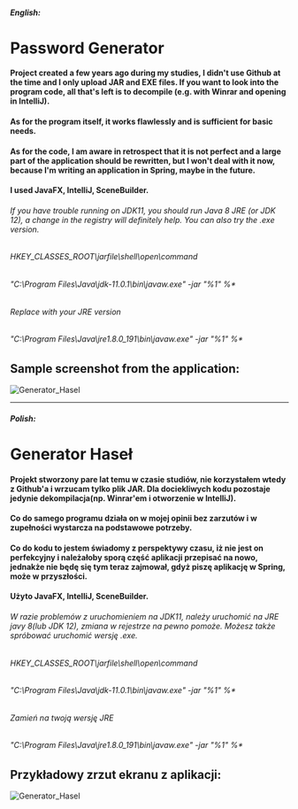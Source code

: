 ##### English:
# Password Generator
#### Project created a few years ago during my studies, I didn't use Github at the time and I only upload JAR and EXE files. If you want to look into the program code, all that's left is to decompile (e.g. with Winrar and opening in IntelliJ).
#### As for the program itself, it works flawlessly and is sufficient for basic needs.
#### As for the code, I am aware in retrospect that it is not perfect and a large part of the application should be rewritten, but I won't deal with it now, because I'm writing an application in Spring, maybe in the future.
#### I used JavaFX, IntelliJ, SceneBuilder.
###### If you have trouble running on JDK11, you should run Java 8 JRE (or JDK 12), a change in the registry will definitely help. You can also try the .exe version.
###### HKEY_CLASSES_ROOT\jarfile\shell\open\command
###### "C:\Program Files\Java\jdk-11.0.1\bin\javaw.exe" -jar "%1" %*
###### Replace with your JRE version
###### "C:\Program Files\Java\jre1.8.0_191\bin\javaw.exe" -jar "%1" %*
## Sample screenshot from the application:
![Generator_Hasel](https://user-images.githubusercontent.com/27241538/56096099-10dd3e00-5ee4-11e9-8b8f-db938a589206.png)

____________________________________________________________________
##### Polish:
# Generator Haseł
#### Projekt stworzony pare lat temu w czasie studiów, nie korzystałem wtedy z Github'a i wrzucam tylko plik JAR. Dla dociekliwych kodu pozostaje jedynie dekompilacja(np. Winrar'em i otworzenie w IntelliJ).
#### Co do samego programu działa on w mojej opinii bez zarzutów i w zupełności wystarcza na podstawowe potrzeby.
#### Co do kodu to jestem świadomy z perspektywy czasu, iż nie jest on perfekcyjny i należałoby sporą część aplikacji przepisać na nowo, jednakże nie będę się tym teraz zajmował, gdyż piszę aplikację w Spring, może w przyszłości.
#### Użyto JavaFX, IntelliJ, SceneBuilder.
###### W razie problemów z uruchomieniem na JDK11, należy uruchomić na JRE javy 8(lub JDK 12), zmiana w rejestrze na pewno pomoże. Możesz także spróbować uruchomić wersję .exe.
###### HKEY_CLASSES_ROOT\jarfile\shell\open\command
###### "C:\Program Files\Java\jdk-11.0.1\bin\javaw.exe" -jar "%1" %*
###### Zamień na twoją wersję JRE
###### "C:\Program Files\Java\jre1.8.0_191\bin\javaw.exe" -jar "%1" %*
## Przykładowy zrzut ekranu z aplikacji:

![Generator_Hasel](https://user-images.githubusercontent.com/27241538/56096099-10dd3e00-5ee4-11e9-8b8f-db938a589206.png)
